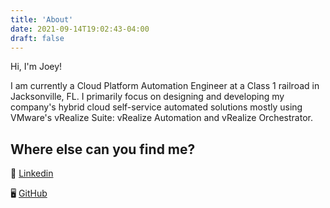 ```yaml
---
title: 'About'
date: 2021-09-14T19:02:43-04:00
draft: false
---
```


Hi, I'm Joey!

I am currently a Cloud Platform Automation Engineer at a Class 1 railroad in Jacksonville, FL. I primarily focus on designing and developing my company's hybrid cloud self-service automated solutions mostly using VMware's vRealize Suite: vRealize Automation and vRealize Orchestrator.

## Where else can you find me?

💼 [Linkedin](https://www.linkedin.com/in/joeykleinsorge/)

🖥️ [GitHub](https://github.com/JoeyKleinsorge)

